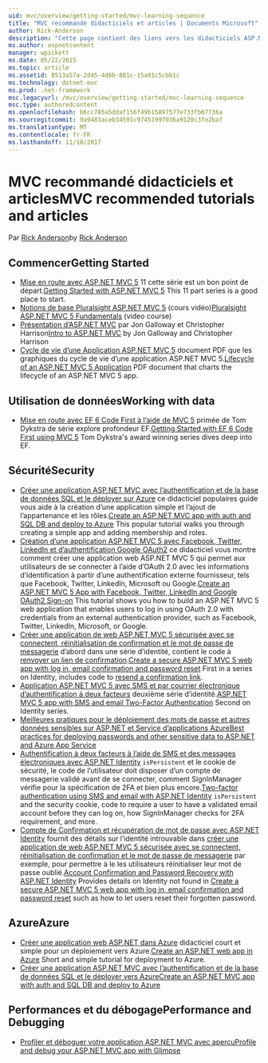 ```yaml
---
uid: mvc/overview/getting-started/mvc-learning-sequence
title: "MVC recommandé didacticiels et articles | Documents Microsoft"
author: Rick-Anderson
description: "Cette page contient des liens vers les didacticiels ASP.NET MVC et une séquence suggérée pour les appliquer."
ms.author: aspnetcontent
manager: wpickett
ms.date: 05/22/2015
ms.topic: article
ms.assetid: 8513a57a-2d45-4d6b-881c-15a01c5cbb1c
ms.technology: dotnet-mvc
ms.prod: .net-framework
msc.legacyurl: /mvc/overview/getting-started/mvc-learning-sequence
msc.type: authoredcontent
ms.openlocfilehash: b6cc785a5ddaf156f49b15897577e733fb67736a
ms.sourcegitcommit: 9a9483aceb34591c97451997036a9120c3fe2baf
ms.translationtype: MT
ms.contentlocale: fr-FR
ms.lasthandoff: 11/10/2017
---
```

<a name="mvc-recommended-tutorials-and-articles"></a><span data-ttu-id="047d1-103">MVC recommandé didacticiels et articles</span><span class="sxs-lookup"><span data-stu-id="047d1-103">MVC recommended tutorials and articles</span></span>
====================
<span data-ttu-id="047d1-104">Par [Rick Anderson](https://github.com/Rick-Anderson)</span><span class="sxs-lookup"><span data-stu-id="047d1-104">by [Rick Anderson](https://github.com/Rick-Anderson)</span></span>

<a id="pwd"></a>
## <a name="getting-started"></a><span data-ttu-id="047d1-105">Commencer</span><span class="sxs-lookup"><span data-stu-id="047d1-105">Getting Started</span></span>

- <span data-ttu-id="047d1-106">[Mise en route avec ASP.NET MVC 5](introduction/getting-started.md) 11 cette série est un bon point de départ.</span><span class="sxs-lookup"><span data-stu-id="047d1-106">[Getting Started with ASP.NET MVC 5](introduction/getting-started.md) This 11 part series is a good place to start.</span></span>
- <span data-ttu-id="047d1-107">[Notions de base Pluralsight ASP.NET MVC 5](https://pluralsight.com/training/Player?author=scott-allen&amp;name=aspdotnet-mvc5-fundamentals-m1-introduction&amp;mode=live&amp;clip=0&amp;course=aspdotnet-mvc5-fundamentals) (cours vidéo)</span><span class="sxs-lookup"><span data-stu-id="047d1-107">[Pluralsight ASP.NET MVC 5 Fundamentals](https://pluralsight.com/training/Player?author=scott-allen&amp;name=aspdotnet-mvc5-fundamentals-m1-introduction&amp;mode=live&amp;clip=0&amp;course=aspdotnet-mvc5-fundamentals) (video course)</span></span>
- <span data-ttu-id="047d1-108">[Présentation d’ASP.NET MVC](https://www.microsoftvirtualacademy.com/training-courses/introduction-to-asp-net-mvc) par Jon Galloway et Christopher Harrison</span><span class="sxs-lookup"><span data-stu-id="047d1-108">[Intro to ASP.NET MVC](https://www.microsoftvirtualacademy.com/training-courses/introduction-to-asp-net-mvc) by Jon Galloway and Christopher Harrison</span></span>
- <span data-ttu-id="047d1-109">[Cycle de vie d’une Application ASP.NET MVC 5](lifecycle-of-an-aspnet-mvc-5-application.md) document PDF que les graphiques du cycle de vie d’une application ASP.NET MVC 5.</span><span class="sxs-lookup"><span data-stu-id="047d1-109">[Lifecycle of an ASP.NET MVC 5 Application](lifecycle-of-an-aspnet-mvc-5-application.md) PDF document that charts the lifecycle of an ASP.NET MVC 5 app.</span></span>

<a id="con"></a>
## <a name="working-with-data"></a><span data-ttu-id="047d1-110">Utilisation de données</span><span class="sxs-lookup"><span data-stu-id="047d1-110">Working with data</span></span>

- <span data-ttu-id="047d1-111">[Mise en route avec EF 6 Code First à l’aide de MVC 5](getting-started-with-ef-using-mvc/creating-an-entity-framework-data-model-for-an-asp-net-mvc-application.md) primée de Tom Dykstra de série explore profondeur EF.</span><span class="sxs-lookup"><span data-stu-id="047d1-111">[Getting Started with EF 6 Code First using MVC 5](getting-started-with-ef-using-mvc/creating-an-entity-framework-data-model-for-an-asp-net-mvc-application.md) Tom Dykstra's award winning series dives deep into EF.</span></span>

<a id="wj"></a>
## <a name="security"></a><span data-ttu-id="047d1-112">Sécurité</span><span class="sxs-lookup"><span data-stu-id="047d1-112">Security</span></span>

- <span data-ttu-id="047d1-113">[Créer une application ASP.NET MVC avec l’authentification et de la base de données SQL et le déployer sur Azure](https://azure.microsoft.com/en-us/documentation/articles/web-sites-dotnet-deploy-aspnet-mvc-app-membership-oauth-sql-database/) ce didacticiel populaires guide vous aide à la création d’une application simple et l’ajout de l’appartenance et les rôles.</span><span class="sxs-lookup"><span data-stu-id="047d1-113">[Create an ASP.NET MVC app with auth and SQL DB and deploy to Azure](https://azure.microsoft.com/en-us/documentation/articles/web-sites-dotnet-deploy-aspnet-mvc-app-membership-oauth-sql-database/) This popular tutorial walks you through creating a simple app and adding membership and roles.</span></span>
- <span data-ttu-id="047d1-114">[Création d’une application ASP.NET MVC 5 avec Facebook, Twitter, LinkedIn et d’authentification Google OAuth2](../security/create-an-aspnet-mvc-5-app-with-facebook-and-google-oauth2-and-openid-sign-on.md) ce didacticiel vous montre comment créer une application web ASP.NET MVC 5 qui permet aux utilisateurs de se connecter à l’aide d’OAuth 2.0 avec les informations d’identification à partir d’une authentification externe fournisseur, tels que Facebook, Twitter, LinkedIn, Microsoft ou Google.</span><span class="sxs-lookup"><span data-stu-id="047d1-114">[Create an ASP.NET MVC 5 App with Facebook, Twitter, LinkedIn and Google OAuth2 Sign-on](../security/create-an-aspnet-mvc-5-app-with-facebook-and-google-oauth2-and-openid-sign-on.md) This tutorial shows you how to build an ASP.NET MVC 5 web application that enables users to log in using OAuth 2.0 with credentials from an external authentication provider, such as Facebook, Twitter, LinkedIn, Microsoft, or Google.</span></span>
- <span data-ttu-id="047d1-115">[Créer une application de web ASP.NET MVC 5 sécurisée avec se connectent, réinitialisation de confirmation et le mot de passe de messagerie](../security/create-an-aspnet-mvc-5-web-app-with-email-confirmation-and-password-reset.md) d’abord dans une série d’identité, contient le code à [renvoyer un lien de confirmation](../security/create-an-aspnet-mvc-5-web-app-with-email-confirmation-and-password-reset.md#rsend).</span><span class="sxs-lookup"><span data-stu-id="047d1-115">[Create a secure ASP.NET MVC 5 web app with log in, email confirmation and password reset](../security/create-an-aspnet-mvc-5-web-app-with-email-confirmation-and-password-reset.md) First in a series on Identity, includes code to [resend a confirmation link](../security/create-an-aspnet-mvc-5-web-app-with-email-confirmation-and-password-reset.md#rsend).</span></span>
- <span data-ttu-id="047d1-116">[Application ASP.NET MVC 5 avec SMS et par courrier électronique d’authentification à deux facteurs](../security/aspnet-mvc-5-app-with-sms-and-email-two-factor-authentication.md) deuxième série d’identité.</span><span class="sxs-lookup"><span data-stu-id="047d1-116">[ASP.NET MVC 5 app with SMS and email Two-Factor Authentication](../security/aspnet-mvc-5-app-with-sms-and-email-two-factor-authentication.md) Second on Identity series.</span></span>
- [<span data-ttu-id="047d1-117">Meilleures pratiques pour le déploiement des mots de passe et autres données sensibles sur ASP.NET et Service d’applications Azure</span><span class="sxs-lookup"><span data-stu-id="047d1-117">Best practices for deploying passwords and other sensitive data to ASP.NET and Azure App Service</span></span>](../../../identity/overview/features-api/best-practices-for-deploying-passwords-and-other-sensitive-data-to-aspnet-and-azure.md)
- <span data-ttu-id="047d1-118">[Authentification à deux facteurs à l’aide de SMS et des messages électroniques avec ASP.NET Identity](../../../identity/overview/features-api/two-factor-authentication-using-sms-and-email-with-aspnet-identity.md) `isPersistent` et le cookie de sécurité, le code de l’utilisateur doit disposer d’un compte de messagerie validé avant de se connecter, comment SignInManager vérifie pour la spécification de 2FA et bien plus encore.</span><span class="sxs-lookup"><span data-stu-id="047d1-118">[Two-factor authentication using SMS and email with ASP.NET Identity](../../../identity/overview/features-api/two-factor-authentication-using-sms-and-email-with-aspnet-identity.md) `isPersistent` and the security cookie, code to require a user to have a validated email account before they can log on, how SignInManager checks for 2FA requirement, and more.</span></span>
- <span data-ttu-id="047d1-119">[Compte de Confirmation et récupération de mot de passe avec ASP.NET Identity](../../../identity/overview/features-api/account-confirmation-and-password-recovery-with-aspnet-identity.md) fournit des détails sur l’identité introuvable dans [créer une application de web ASP.NET MVC 5 sécurisée avec se connectent, réinitialisation de confirmation et le mot de passe de messagerie](../security/create-an-aspnet-mvc-5-web-app-with-email-confirmation-and-password-reset.md) par exemple, pour permettre à le les utilisateurs réinitialiser leur mot de passe oublié.</span><span class="sxs-lookup"><span data-stu-id="047d1-119">[Account Confirmation and Password Recovery with ASP.NET Identity](../../../identity/overview/features-api/account-confirmation-and-password-recovery-with-aspnet-identity.md) Provides details on Identity not found in [Create a secure ASP.NET MVC 5 web app with log in, email confirmation and password reset](../security/create-an-aspnet-mvc-5-web-app-with-email-confirmation-and-password-reset.md) such as how to let users reset their forgotten password.</span></span>

<a id="da"></a>
## <a name="azure"></a><span data-ttu-id="047d1-120">Azure</span><span class="sxs-lookup"><span data-stu-id="047d1-120">Azure</span></span>

- <span data-ttu-id="047d1-121">[Créer une application web ASP.NET dans Azure](https://azure.microsoft.com/en-us/documentation/articles/web-sites-dotnet-get-started/) didacticiel court et simple pour un déploiement vers Azure.</span><span class="sxs-lookup"><span data-stu-id="047d1-121">[Create an ASP.NET web app in Azure](https://azure.microsoft.com/en-us/documentation/articles/web-sites-dotnet-get-started/) Short and simple tutorial for deployment to Azure.</span></span>
- [<span data-ttu-id="047d1-122">Créer une application ASP.NET MVC avec l’authentification et de la base de données SQL et le déployer vers Azure</span><span class="sxs-lookup"><span data-stu-id="047d1-122">Create an ASP.NET MVC app with auth and SQL DB and deploy to Azure</span></span>](https://azure.microsoft.com/en-us/documentation/articles/web-sites-dotnet-deploy-aspnet-mvc-app-membership-oauth-sql-database/)

<a id="perf"></a>
## <a name="performance-and-debugging"></a><span data-ttu-id="047d1-123">Performances et du débogage</span><span class="sxs-lookup"><span data-stu-id="047d1-123">Performance and Debugging</span></span>

- [<span data-ttu-id="047d1-124">Profiler et déboguer votre application ASP.NET MVC avec aperçu</span><span class="sxs-lookup"><span data-stu-id="047d1-124">Profile and debug your ASP.NET MVC app with Glimpse</span></span>](../performance/profile-and-debug-your-aspnet-mvc-app-with-glimpse.md)
